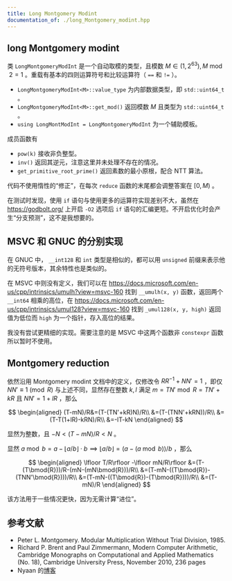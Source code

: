 ```yaml
---
title: Long Montgomery Modint
documentation_of: ./long_Montgomery_modint.hpp
---
```


## long Montgomery modint

类 `LongMontgomeryModInt` 是一个自动取模的类型，且模数 $M\in(1,2^{63}), M\bmod 2=1$ 。重载有基本的四则运算符号和比较运算符（ `==` 和 `!=` ）。

- `LongMontgomeryModInt<M>::value_type` 为内部数据类型，即 `std::uint64_t` 。
- `LongMontgomeryModInt<M>::get_mod()` 返回模数 $M$ 且类型为 `std::uint64_t` 。
- `using LongMontModInt = LongMontgomeryModInt` 为一个辅助模板。

成员函数有

- `pow(k)` 接收非负整型。
- `inv()` 返回其逆元，注意这里并未处理不存在的情况。
- `get_primitive_root_prime()` 返回素数的最小原根，配合 NTT 算法。

代码不使用惰性的“修正”，在每次 `reduce` 函数的末尾都会调整答案在 $[0,M)$ 。

在测试时发现，使用 `if` 语句与使用更多的运算符实现差别不大，虽然在 <https://godbolt.org/> 上开启 `-O2` 选项后 `if` 语句的汇编更短。不开启优化时会产生“分支预测”，这不是我想要的。

## MSVC 和 GNUC 的分别实现

在 GNUC 中， `__int128` 和 `int` 类型是相似的，都可以用 `unsigned` 前缀来表示他的无符号版本，其余特性也是类似的。

在 MSVC 中则没有定义，我们可以在 <https://docs.microsoft.com/en-us/cpp/intrinsics/umulh?view=msvc-160> 找到 `__umulh(x, y)` 函数，返回两个 `__int64` 相乘的高位，在 <https://docs.microsoft.com/en-us/cpp/intrinsics/umul128?view=msvc-160> 找到 `_umul128(x, y, high)` 返回值为低位而 `high` 为一个指针，存入高位的结果。

我没有尝试更精细的实现。需要注意的是 MSVC 中这两个函数非 `constexpr` 函数所以暂时不使用。

## Montgomery reduction

依然沿用 Montgomery modint 文档中的定义，仅修改令 $RR^{-1}+NN'=1$ ，即仅 $NN'\equiv 1\pmod{R}$ 与上述不同，显然存在整数 $k,l$ 满足 $m=TN'\bmod{R}=TN'+kR$ 且 $NN'=1+lR$ ，那么

$$
\begin{aligned}
(T-mN)/R&=(T-(TN'+kR)N)/R\\
&=(T-(TNN'+kRN))/R\\
&=(T-T(1+lR)-kRN)/R\\
&=-lT-kN
\end{aligned}
$$

显然为整数，且 $-N\lt (T-mN)/R\lt N$ 。

显然 $a\bmod{b}=a-\lfloor a/b\rfloor \cdot b \implies \lfloor a/b \rfloor =(a-(a\bmod{b}))/b$ ，那么

$$
\begin{aligned}
\lfloor T/R\rfloor -\lfloor mN/R\rfloor &=(T-(T\bmod{R}))/R-(mN-(mN\bmod{R}))/R\\
&=(T-mN-((T\bmod{R})-(TNN'\bmod{R})))/R\\
&=(T-mN-((T\bmod{R})-(T\bmod{R})))/R\\
&=(T-mN)/R
\end{aligned}
$$

该方法用于一些情况更快，因为无需计算“进位”。

## 参考文献

- Peter L. Montgomery. Modular Multiplication Without Trial Division, 1985.
- Richard P. Brent and Paul Zimmermann, Modern Computer Arithmetic, Cambridge Monographs on Computational and Applied Mathematics (No. 18), Cambridge University Press, November 2010, 236 pages
- Nyaan 的[博客](https://nyaannyaan.github.io/docs/modulo/montgomery/)

